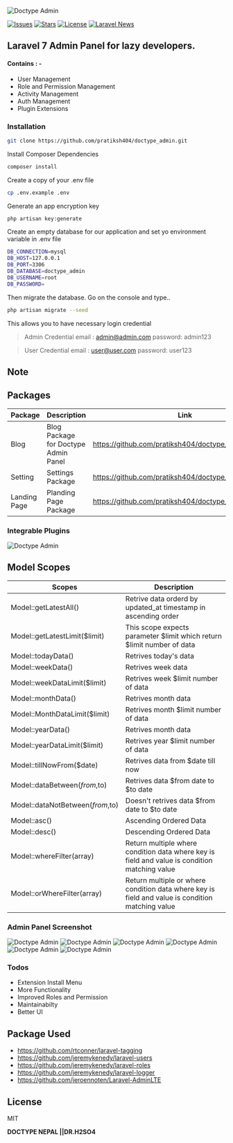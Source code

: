 ![Doctype Admin](https://github.com/pratiksh404/doctype_admin/blob/master/screenshot/doctype_admin.png)

[![Issues](https://img.shields.io/github/issues/pratiksh404/doctype_admin)](https://github.com/pratiksh404/doctype_admin_blog/issues) [![Stars](https://img.shields.io/github/stars/pratiksh404/doctype_admin)](https://github.com/pratiksh404/doctype_admin_blog/stargazers) [![License](https://img.shields.io/github/license/pratiksh404/doctype_admin)](https://github.com/pratiksh404/doctype_admin/blob/master/LICENSE) [![Laravel News](https://img.shields.io/badge/Featured-Laravel%20News-blue)](https://github.com/pratiksh404)

## Laravel 7 Admin Panel for lazy developers.

#### Contains : -

-   User Management
-   Role and Permission Management
-   Activity Management
-   Auth Management
-   Plugin Extensions

### Installation

```sh
git clone https://github.com/pratiksh404/doctype_admin.git
```

Install Composer Dependencies

```sh
composer install
```

Create a copy of your .env file

```sh
cp .env.example .env
```

Generate an app encryption key

```sh
php artisan key:generate
```

Create an empty database for our application and set yo environment variable in .env file

```sh
DB_CONNECTION=mysql
DB_HOST=127.0.0.1
DB_PORT=3306
DB_DATABASE=doctype_admin
DB_USERNAME=root
DB_PASSWORD=
```

Then migrate the database.
Go on the console and type..

```sh
php artisan migrate --seed
```

This allows you to have necessary login credential

> Admin Credential
> email : admin@admin.com
> password: admin123

> User Credential
> email : user@user.com
> password: user123

## Note

## Packages

| Package      | Description                          | Link                                                  | Command                                     |
| ------------ | ------------------------------------ | ----------------------------------------------------- | ------------------------------------------- |
| Blog         | Blog Package for Doctype Admin Panel | https://github.com/pratiksh404/doctype_admin_blog     | composer require doctype_admin/blog         |
| Setting      | Settings Package                     | https://github.com/pratiksh404/doctype_admin_settings | composer require doctype_admin/Settings     |
| Landing Page | Planding Page Package                | https://github.com/pratiksh404/doctype_landing_page   | composer require doctype_admin/landing_page |

### Integrable Plugins

![Doctype Admin](https://github.com/pratiksh404/doctype_admin/blob/master/screenshot/plugin.jpg)

## Model Scopes

| Scopes                           | Description                                                                                      |
| -------------------------------- | ------------------------------------------------------------------------------------------------ |
| Model::getLatestAll()            | Retrive data orderd by updated_at timestamp in ascending order                                   |
| Model::getLatestLimit(\$limit)   | This scope expects parameter $limit which return $limit number of data                           |
| Model::todayData()               | Retrives today's data                                                                            |
| Model::weekData()                | Retrives week data                                                                               |
| Model::weekDataLimit(\$limit)    | Retrives week \$limit number of data                                                             |
| Model::monthData()               | Retrives month data                                                                              |
| Model::MonthDataLimit(\$limit)   | Retrives month \$limit number of data                                                            |
| Model::yearData()                | Retrives month data                                                                              |
| Model::yearDataLimit(\$limit)    | Retrives year \$limit number of data                                                             |
| Model::tillNowFrom(\$date)       | Retrives data from \$date till now                                                               |
| Model::dataBetween($from,$to)    | Retrives data $from date to $to date                                                             |
| Model::dataNotBetween($from,$to) | Doesn't retrives data $from date to $to date                                                     |
| Model::asc()                     | Ascending Ordered Data                                                                           |
| Model::desc()                    | Descending Ordered Data                                                                          |
| Model::whereFilter(array)        | Return multiple where condition data where key is field and value is condition matching value    |
| Model::orWhereFilter(array)      | Return multiple or where condition data where key is field and value is condition matching value |

### Admin Panel Screenshot

![Doctype Admin](https://github.com/pratiksh404/doctype_admin/blob/master/screenshot/login.jpg)
![Doctype Admin](https://github.com/pratiksh404/doctype_admin/blob/master/screenshot/register.jpg)
![Doctype Admin](https://github.com/pratiksh404/doctype_admin/blob/master/screenshot/all_user.jpg)
![Doctype Admin](https://github.com/pratiksh404/doctype_admin/blob/master/screenshot/create_user.jpg)
![Doctype Admin](https://github.com/pratiksh404/doctype_admin/blob/master/screenshot/roles.jpg)
![Doctype Admin](https://github.com/pratiksh404/doctype_admin/blob/master/screenshot/activity.jpg)

### Todos

-   Extension Install Menu
-   More Functionality
-   Improved Roles and Permission
-   Maintainabilty
-   Better UI

## Package Used

-   https://github.com/rtconner/laravel-tagging
-   https://github.com/jeremykenedy/laravel-users
-   https://github.com/jeremykenedy/laravel-roles
-   https://github.com/jeremykenedy/laravel-logger
-   https://github.com/jeroennoten/Laravel-AdminLTE

## License

MIT

**DOCTYPE NEPAL ||DR.H2SO4**
